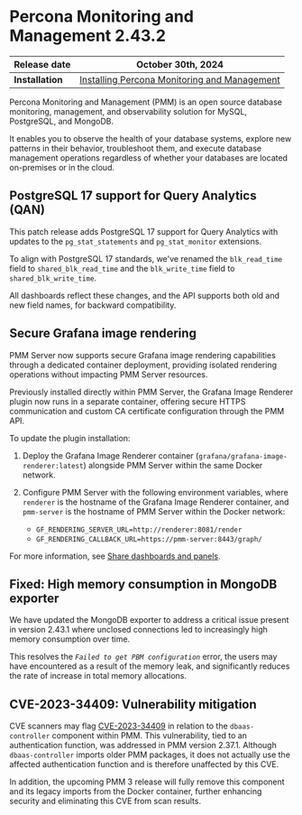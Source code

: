 # Percona Monitoring and Management 2.43.2

| **Release date** | October 30th, 2024                                                                                     |
| -----------------| ----------------------------------------------------------------------------------------------- |
| **Installation** | [Installing Percona Monitoring and Management](../quickstart/index.md) |

Percona Monitoring and Management (PMM) is an open source database monitoring, management, and observability solution for MySQL, PostgreSQL, and MongoDB.

It enables you to observe the health of your database systems, explore new patterns in their behavior, troubleshoot them, and execute database management operations regardless of whether your databases are located on-premises or in the cloud.

## PostgreSQL 17 support for Query Analytics (QAN)

This patch release adds PostgreSQL 17 support for Query Analytics with updates to the `pg_stat_statements` and `pg_stat_monitor` extensions.

To align with PostgreSQL 17 standards, we've renamed the `blk_read_time` field to `shared_blk_read_time` and the `blk_write_time` field to `shared_blk_write_time`.

All dashboards reflect these changes, and the API supports both old and new field names, for backward compatibility.

## Secure Grafana image rendering

PMM Server now supports secure Grafana image rendering capabilities through a dedicated container deployment, providing isolated rendering operations without impacting PMM Server resources.

Previously installed directly within PMM Server, the Grafana Image Renderer plugin now runs in a separate container, offering secure HTTPS communication and custom CA certificate configuration through the PMM API.

To update the plugin installation:

1. Deploy the Grafana Image Renderer container (`grafana/grafana-image-renderer:latest`) alongside PMM Server within the same Docker network.
2. Configure PMM Server with the following environment variables, where `renderer` is the hostname of the Grafana Image Renderer container, and `pmm-server` is the hostname of PMM Server within the Docker network: 

    - `GF_RENDERING_SERVER_URL=http://renderer:8081/render`
    - `GF_RENDERING_CALLBACK_URL=https://pmm-server:8443/graph/`

For more information, see [Share dashboards and panels](../how-to/share-dashboard%202.md).

## Fixed: High memory consumption in MongoDB exporter

We have updated the MongoDB exporter to address a critical issue present in version 2.43.1 where unclosed connections led to increasingly high memory consumption over time.

This resolves the *`Failed to get PBM configuration`* error, the users may have encountered as a result of the memory leak, and significantly reduces the rate of increase in total memory allocations.

## CVE-2023-34409: Vulnerability mitigation

CVE scanners may flag [CVE-2023-34409](https://cve.mitre.org/cgi-bin/cvename.cgi?name=CVE-2023-34409) in relation to the `dbaas-controller` component within PMM. This vulnerability, tied to an authentication function, was addressed in PMM version 2.37.1. 
Although `dbaas-controller` imports older PMM packages, it does not actually use the affected authentication function and is therefore unaffected by this CVE.

In addition, the upcoming PMM 3 release will fully remove this component and its legacy imports from the Docker container, further enhancing security and eliminating this CVE from scan results.